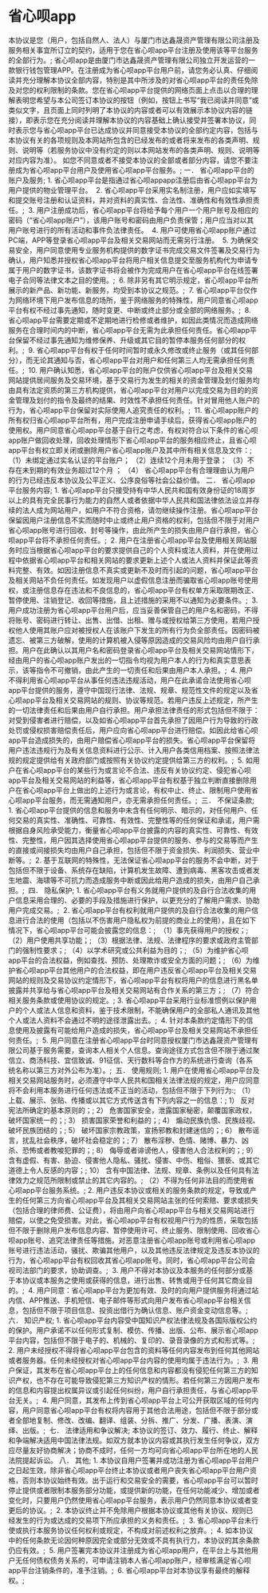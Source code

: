 # 省心呗app
本协议是您（用户，包括自然人、法人）与厦门市达鑫晟资产管理有限公司注册及服务相关事宜所订立的契约，适用于您在省心呗app平台注册及使用该等平台服务的全部行为。;
省心呗app是由厦门市达鑫晟资产管理有限公司独立开发运营的一款银行钱包管理APP。在注册成为省心呗app平台用户前，请您务必认真、仔细阅读并充分理解本协议全部内容，特别是其中所涉及的对省心呗app平台的责任免除及对您的权利限制的条款。您在省心呗app平台提供的网络页面上点击以合理的理解表明您希望与本公司签订本协议的按钮（例如，按钮上书写“我已阅读并同意”或类似文字，且页面上同时列明了本协议的内容或者可以有效展示本协议内容的链接），即表示您在充分阅读并理解本协议的内容基础上确认接受并签署本协议，同时表示您与省心呗app平台已达成协议并同意接受本协议的全部约定内容，包括与本协议有关的各项规则及本网站所包含的已经发布的或者将来发布的各类声明、规则、说明等（若服务协议中没有约定的则以本网站发布的各类声明、规则、说明等对应内容为准）。 如您不同意或者不接受本协议的全部或者部分内容，请您不要注册成为省心呗app平台用户及使用省心呗app平台服务。;
一． 省心呗app平台的账户及服务;
	1.	省心呗app平台是指通过省心呗appapp注册后由省心呗app平台为用户提供的物业管理平台。 
	2.	省心呗app平台采用实名制注册，用户应如实填写和提交账号注册和认证资料，并对资料的真实性、合法性、准确性和有效性承担责任。; 
	3.	用户注册成功后，省心呗app平台将给予每个用户一个用户账号及相应的密码（“省心呗app账户”），该用户账号和密码由用户负责保管；用户应当对以其用户账号进行的所有活动和事件负法律责任。 
	4.	用户可使用省心呗app账户通过PC端，APP等登录省心呗app平台及相关交易网站而无需另行注册。 
	5.	为确保交易安全，用户同意使用专业服务机构提供的数字证书完成交易文件签署及交易行为确认，用户知悉并授权省心呗app平台将用户相关信息提交至服务机构代为申请专属于用户的数字证书，该数字证书将会被作为完成用户在省心呗app平台在线签署电子合同等法律文本之目的使用。; 
	6.	除非另有其它明示规定，省心呗app平台所展示的新产品、新功能、新服务，均受到本协议之规范。; 
	7.	省心呗app平台仅作为网络环境下用户发布信息的场所，鉴于网络服务的特殊性，用户同意省心呗app平台有权不经过事先通知，随时变更、中断或终止部分或全部的网络服务。; 
	8.	省心呗app平台需要定期或不定期地进行检修或者维护，如因此类情况而造成网络服务在合理时间内的中断，省心呗app平台无需为此承担任何责任。省心呗app平台保留不经过事先通知为维修保养、升级或其它目的暂停本服务任何部分的权利。; 
	9.	省心呗app平台有权于任何时间暂时或永久修改或终止服务（或其任何部分），而无论其通知与否，省心呗app平台对用户和任何第三人均无需承担任何责任。; 
	10.	用户确认知悉，省心呗app平台的账户仅供省心呗app平台及相关交易网站提供居间服务及交易环境，基于交易行为发生的相关的资金管理及划付服务均由具有法定资质的第三方机构提供，省心呗app平台对用户以完成交易为目的的资金管理及划付的指令及最终的结果、时效性不承担任何责任。针对冒用他人账户的行为，省心呗app平台保留对实际使用人追究责任的权利。; 
	11.	省心呗app账户的所有权归省心呗app平台所有，用户完成注册申请手续后，获得省心呗app账户的使用权。用户同意省心呗app平台基于自行之考虑，有权对符合以下条件的省心呗app账户做回收处理，回收处理情形下省心呗app平台的服务相应终止，且省心呗app平台有权立即关闭或删除用户省心呗app账户及其中所有相关信息及文件：; 
（1）未绑定通过实名认证的平台账户；
（2）连续12个月未用于登录；
（3）不存在未到期的有效业务超过12个月 ；
（4） 省心呗app平台有合理理由认为用户的行为已经违反本协议及公平正义、公序良俗等社会公益价值。
二． 省心呗app平台服务内容;
	1.	省心呗app平台只接受持有中华人民共和国有效身份证的18周岁以上的具有完全民事行为能力的自然人或者依据中华人民共和国法律依法设立并存续的法人成为网站用户，如用户不符合资格，请勿继续操作注册。省心呗app平台保留因用户注册信息不实而随时中止或终止用户资格的权利，包括但不限于对用户省心呗app账号进行回收、封号等操作，由此所产生的损失由用户自行承担，省心呗app平台将不承担任何责任。; 
	2.	用户在注册省心呗app平台及使用相关网站服务时应当根据省心呗app平台的要求提供自己的个人资料或法人资料，并在使用过程中依据省心呗app平台和相关网站的要求更新上述个人或法人资料并保证此等资料完整、有效。如因注册信息不真实或更新不及时而引起的问题，省心呗app平台及相关网站不负任何责任。如发现用户以虚假信息注册而骗取省心呗app账号使用权，或注册信息存在违法和不良信息的，省心呗app平台有权单方采取限期改正、暂停使用、注销登记、收回等措施，且上述措施的采用不以通知为必要条件。; 
	3.	用户成功注册为省心呗app平台用户后，应当妥善保管自己的用户名和密码，不得将账号、密码进行转让、出售、出借、出租、赠与或授权给第三方使用，若用户授权他人使用其账户应对被授权人在该账户下发生的所有行为负全部责任。因密码被遗忘、被第三方破解，使用的计算机被入侵等原因造成的交易风险均由用户自行承担。用户在此确认以其用户名和密码登录省心呗app平台及相关交易网站情形下，经由用户的省心呗app账户发出的一切指令均视为用户本人的行为和真实意思表示，该等指令不可撤销，由此产生的一切责任和后果由用户本人承担。; 
	4.	用户不得利用省心呗app平台从事任何违法违规活动，用户在此承诺合法使用省心呗app平台提供的服务，遵守中国现行法律、法规、规章、规范性文件的规定以及省心呗app平台及相关交易网站的规则、协议等规范。若用户违反上述规定，所产生的一切法律责任和后果由用户自行承担。用户承担法律责任的形式包括但不限于：对受到侵害者进行赔偿，以及如省心呗app平台首先承担了因用户行为导致的行政处罚或侵权损害赔偿责任后，用户应向省心呗app平台进行赔偿。如因此给省心呗app平台造成损失的，由用户赔偿省心呗app平台的损失。省心呗app平台保留将用户违法违规行为及有关信息资料进行公示、计入用户各类信用档案、按照法律法规的规定提供给有关政府部门或按照有关协议约定提供给第三方的权利。; 
	5.	如用户在省心呗app平台的某些行为或言论不合法、违反有关协议约定、侵犯省心呗app平台及相关交易网站的利益等，省心呗app平台有权基于独立判断直接删除用户在省心呗app平台上做出的上述行为或言论，有权中止、终止、限制用户使用省心呗app平台服务，而无需通知用户，亦无需承担任何责任。; 
三． 不保证条款;
	1.	省心呗app平台提供的信息和服务中未含有任何明示、暗示的，对任何用户、任何交易的真实性、准确性、可靠性、有效性、完整性等的任何保证和承诺，用户需根据自身风险承受能力，衡量省心呗app平台披露的内容的真实性、可靠性、有效性、完整性，用户因其选择使用省心呗app平台提供的服务、参与的交易等而产生的直接或间接损失均由用户自己承担，包括但不限于资金损失、利润损失、营业中断等。; 
	2.	基于互联网的特殊性，无法保证省心呗app平台的服务不会中断，对于包括但不限于设备、系统存在缺陷，计算机发生故障、遭到病毒、黑客攻击或者发生地震、海啸等不可抗力而造成服务中断或因此给用户造成的损失，由用户自己承担。; 
四． 隐私保护;
	1.	省心呗app平台有义务就用户提供的及自行合法收集的用户信息采用合理的、必要的手段及措施进行保护，以更充分的了解用户需求、协助用户完成交易。; 
	2.	省心呗app平台有权利就用户提供的及自行合法收集的用户信息进行合法的使用（包括以不伤害用户隐私权为前提的商业上的使用），且在如下情况下，省心呗app平台可能会披露您的信息：; 
（1）事先获得用户的授权；;
（2）用户使用共享功能；;
（3）根据法律、法规、法律程序的要求或政府主管部门的强制性要求；;
（4）以学术研究或公共利益为目的；;
（5）为维护省心呗app平台的合法权益，例如查找、预防、处理欺诈或安全方面的问题；;
（6）为维护省心呗app平台其他用户的合法权益，即在用户违反省心呗app平台及相关交易网站的规则及交易协议约定情形下，省心呗app平台有权将用户的信息进行黑名单披露并共享给与省心呗app平台及相关交易网站有合作关系的第三方；;
（7）符合相关服务条款或使用协议的规定。;
	3.	省心呗app平台采用行业标准惯例以保护用户的个人或法人信息和资料，鉴于技术限制，不能确保用户的全部私人通讯及其他个人或法人资料不会通过不明的途径泄露出去。; 
	4.	针对本条款约定情形下的信息使用及披露有可能给用户造成的损失，省心呗app平台及相关交易网站不承担任何责任。; 
	5.	用户同意在注册省心呗app平台时同意授权厦门市达鑫晟资产管理有限公司基于服务需要，查询本人相关个人信息。查询途径方式包含但不限于通过聚信立、商汤科技、宜信致诚、91征信、天行数科等合作方的系统进行查询（各系统名称以第三方对外公布为准）。; 
五． 使用规则;
	1.	用户在使用省心呗app平台及相关交易网站服务时，必须遵守中华人民共和国相关法律法规的规定，用户应同意将不会利用本服务进行任何违法或不正当的活动，包括但不限于下列行为:;
（1）上载、展示、张贴、传播或以其它方式传送含有下列内容之一的信息：;
1） 反对宪法所确定的基本原则的；;
2） 危害国家安全，泄露国家秘密，颠覆国家政权，破坏国家统一的；;
3） 损害国家荣誉和利益的；;
4） 煽动民族仇恨、民族歧视、破坏民族团结的；;
5） 破坏国家宗教政策，宣扬邪教和封建迷信的；;
6） 散布谣言，扰乱社会秩序，破坏社会稳定的；;
7） 散布淫秽、色情、赌博、暴力、凶杀、恐怖或者教唆犯罪的；;
8） 侮辱或者诽谤他人，侵害他人合法权利的；;
9） 含有虚假、有害、胁迫、侵害他人隐私、骚扰、侵害、中伤、粗俗、猥亵、或其它道德上令人反感的内容；;
10） 含有中国法律、法规、规章、条例以及任何具有法律效力之规范所限制或禁止的其它内容的。;
（2）不得为任何非法目的而使用省心呗app平台服务系统。;
	2.	用户违反本协议或相关的服务条款的规定，导致或产生的任何第三方向省心呗app平台及其相关交易网站主张的任何索赔、要求或损失（包括合理的律师费、公证费），将由用户向省心呗app平台与相关交易网站进行赔偿，以使之免受损害。对此，省心呗app平台有权视用户行为的性质，采取包括但不限于删除用户发布信息内容、暂停使用许可、终止服务、限制使用、回收省心呗app账号、追究法律责任等措施。对恶意注册省心呗app账号或利用省心呗app账号进行违法活动，骚扰、欺骗其他用户，以及其他违反法律规定及违反本协议的行为，省心呗app平台有权回收其省心呗app账号。同时，省心呗app平台公司会视司法部门的要求，协助调查。; 
	3.	用户不得对本协议及本服务的任何部分或基于本协议或本服务之使用或获得的信息，进行出售、转售或用于任何其它商业目的。; 
	4.	用户同意：省心呗app平台为更加有效、及时的向用户提供服务将通过站内信、APP推送、手机短信、电子邮件等形式向用户发布省心呗app平台相关信息，包括但不限于项目信息、投资出借行为确认信息、账户资金变动信息等。; 
六． 知识产权;
	1.	省心呗app平台内容受中国知识产权法律法规及各国际版权公约的保护。用户承诺不以任何形式复制、模仿、传播、出版、公布、展示省心呗app平台内容，包括但不限于电子的、机械的、复印的、录音录像的方式和形式等。; 
	2.	用户未经授权不得将省心呗app平台包含的资料等任何内容发布到任何其他网站或者服务器。任何未经授权对省心呗app平台内容的使用均属于违法行为。; 
	3.	用户保证，其发布在省心呗app平台上的任何信息和内容都没有侵犯任何第三方的知识产权，也不存在可能导致侵犯第三方知识产权的情形。若任何第三方因用户发布的信息和内容提出权属异议或引起任何纠纷，用户自行承担责任，与省心呗app平台无关。; 
	4.	用户同意，其发布上传到省心呗app平台上可公开获取区域的任何内容，用户同意省心呗app平台有权将内容用于其他合法用途，包括但不限于部分或者全部地复制、修改、改编、翻译、组装、分拆、推广、分发、广播、表演、演绎、出版。; 
七． 法律适用和争议解决;
本协议的签订、效力、履行、终止、解释和争端解决适用中国法律法规。如双方就本协议内容或其执行发生任何争议，双方应尽量友好协商解决；协商不成时，任何一方均可向省心呗app平台所在地的人民法院提起诉讼。
八． 其他;
	1.	本协议自用户签署并成功注册为省心呗app平台用户之日起生效，除非省心呗app平台终止本协议或者用户丧失省心呗app平台用户资格，否则本协议始终有效。出于运行和交易安全的需要，省心呗app平台可以暂时停止提供或者限制本服务部分功能，或提供新的功能，在任何功能减少、增加或者变化时，只要用户仍然使用省心呗app平台服务，表示用户仍然同意本协议或者变更后的协议。; 
	2.	本协议终止并不免除用户根据本协议或其他有关协议、规则已经发生的行为或达成的交易项下所应承担的义务和责任。; 
	3.	省心呗app平台未行使或执行本服务协议任何权利或规定，不构成对前述权利之放弃。; 
	4.	如本协议中的任何条款无论因何种原因完全或部分无效或不具有执行力，本协议的其余条款仍应有效。; 
	5.	用户签署完本协议并注册成为省心呗app用户，在平台上与其他用户无任何债权债务关系的，可申请注销本人省心呗app账户，经审核满足省心呗app平台注销条件的，准予注销。; 
	6.	省心呗app平台对本协议享有最终的解释权。;
